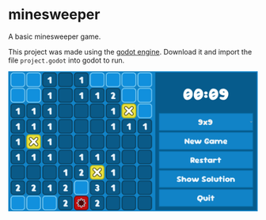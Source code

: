 # minesweeper
A basic minesweeper game.

This project was made using the [godot engine](https://godotengine.org/download). Download it and import the file `project.godot` into godot to run.

![game screenshot](screenshots/new_ui.png)
